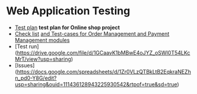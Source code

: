 # Web Application Testing

 - [Test plan](https://docs.google.com/spreadsheets/d/17PUxV-fRa5lN5rTqiHvpVemua7Wo7AjhKmmi-GN7zxs/edit?gid=0#gid=0)
   **test plan for  Online shop project**
- [Check list](https://docs.google.com/spreadsheets/d/1kDn5JuHvWHt3BYN4y-2fPP0-eZq_NQ8j8QRhi9d4apg/edit?usp=sharing) [and Test-cases for Order Management and Payment Management modules](https://drive.google.com/file/d/1bx1KtlWrWvGH7PKCXR7VznuatBvhn8XG/view?usp=sharing)
- [Test run] (https://drive.google.com/file/d/1GCaavK1bMBwE4oJYZ_oSWI0T54LKcMrT/view?usp=sharing)
- [Issues] (https://docs.google.com/spreadsheets/d/1Zr0VLzQTBkLtB2EqkraNEZhn_pd0-Y8G/edit?usp=sharing&ouid=111436128943225930542&rtpof=true&sd=true)
